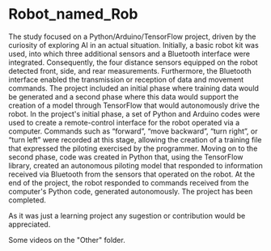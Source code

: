 # Robot_named_Rob
The study focused on a Python/Arduino/TensorFlow project, driven by the curiosity of exploring AI in an actual situation. Initially, a basic robot kit was used, into which three additional sensors and a Bluetooth interface were integrated. Consequently, the four distance sensors equipped on the robot detected front, side, and rear measurements. Furthermore, the Bluetooth interface enabled the transmission or reception of data and movement commands.
The project included an initial phase where training data would be generated and a second phase where this data would support the creation of a model through TensorFlow that would autonomously drive the robot.
In the project's initial phase, a set of Python and Arduino codes were used to create a remote-control interface for the robot operated via a computer. Commands such as “forward”, “move backward”, “turn right”, or “turn left” were recorded at this stage, allowing the creation of a training file that expressed the piloting exercised by the programmer.
Moving on to the second phase, code was created in Python that, using the TensorFlow library, created an autonomous piloting model that responded to information received via Bluetooth from the sensors that operated on the robot.
At the end of the project, the robot responded to commands received from the computer's Python code, generated autonomously. The project has been completed.

As it was just a learning project any sugestion or contribution would be appreciated.

Some videos on the "Other" folder.
